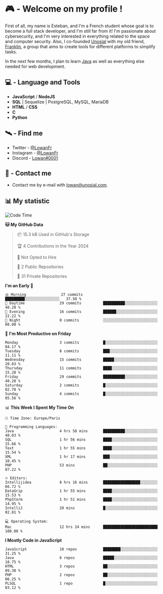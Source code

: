 # 🎮 - Welcome on my profile !
First of all, my name is Esteban, and I'm a French student whose goal is to become a full stack developer, and I'm still far from it!
I'm passionate about cybersecurity, and I'm very interested in everything related to the space and computer security.
Also, I co-founded [Unosial](https://github.com/Unosial) with my old friend, [Franklin](https://github.com/AbaFranklin/), a group that aims to create tools for different platforms to simplify tasks. 

In the next few months, I plan to learn [Java](https://www.java.com/) as well as everything else needed for web development.




## 💻 - Language and Tools
- **JavaScript** / **NodeJS**
- **SQL** | Sequelize | PostgreSQL, MySQL, MariaDB
- **HTML** / **CSS**
- **C**
- **Python**

## 🛰️ - Find me

 - Twitter - [@LowanFr](https://twitter.com/LowanFr/)
 - Instagram - [@LowanFr](https://instagram.com/LowanFr)
 - Discord -  [Lowan#0001](https://unosial.bio/Lowan)
 
## 📡 - Contact me
 - Contact me by e-mail with [lowan@unosial.com](mailto:lowan@unosial.com).

## 📊 My statistic
<!--START_SECTION:waka-->
![Code Time](http://img.shields.io/badge/Code%20Time-710%20hrs%2039%20mins-blue)

**🐱 My GitHub Data** 

> 📦 15.3 kB Used in GitHub's Storage 
 > 
> 🏆 4 Contributions in the Year 2024
 > 
> 🚫 Not Opted to Hire
 > 
> 📜 2 Public Repositories 
 > 
> 🔑 31 Private Repositories 
 > 
**I'm an Early 🐤** 

```text
🌞 Morning                27 commits          █████████░░░░░░░░░░░░░░░░   37.50 % 
🌆 Daytime                29 commits          ██████████░░░░░░░░░░░░░░░   40.28 % 
🌃 Evening                16 commits          ██████░░░░░░░░░░░░░░░░░░░   22.22 % 
🌙 Night                  0 commits           ░░░░░░░░░░░░░░░░░░░░░░░░░   00.00 % 
```
📅 **I'm Most Productive on Friday** 

```text
Monday                   3 commits           █░░░░░░░░░░░░░░░░░░░░░░░░   04.17 % 
Tuesday                  8 commits           ███░░░░░░░░░░░░░░░░░░░░░░   11.11 % 
Wednesday                15 commits          █████░░░░░░░░░░░░░░░░░░░░   20.83 % 
Thursday                 11 commits          ████░░░░░░░░░░░░░░░░░░░░░   15.28 % 
Friday                   29 commits          ██████████░░░░░░░░░░░░░░░   40.28 % 
Saturday                 2 commits           █░░░░░░░░░░░░░░░░░░░░░░░░   02.78 % 
Sunday                   4 commits           █░░░░░░░░░░░░░░░░░░░░░░░░   05.56 % 
```


📊 **This Week I Spent My Time On** 

```text
🕑︎ Time Zone: Europe/Paris

💬 Programming Languages: 
Java                     4 hrs 58 mins       ██████████░░░░░░░░░░░░░░░   40.03 % 
SQL                      1 hr 56 mins        ████░░░░░░░░░░░░░░░░░░░░░   15.66 % 
Text                     1 hr 55 mins        ████░░░░░░░░░░░░░░░░░░░░░   15.54 % 
XML                      1 hr 17 mins        ███░░░░░░░░░░░░░░░░░░░░░░   10.45 % 
PHP                      53 mins             ██░░░░░░░░░░░░░░░░░░░░░░░   07.22 % 

🔥 Editors: 
Intellijidea             8 hrs 16 mins       █████████████████░░░░░░░░   66.72 % 
DataGrip                 1 hr 55 mins        ████░░░░░░░░░░░░░░░░░░░░░   15.53 % 
PhpStorm                 1 hr 51 mins        ████░░░░░░░░░░░░░░░░░░░░░   14.95 % 
IntelliJ                 20 mins             █░░░░░░░░░░░░░░░░░░░░░░░░   02.81 % 

💻 Operating System: 
Mac                      12 hrs 24 mins      █████████████████████████   100.00 % 
```

**I Mostly Code in JavaScript** 

```text
JavaScript               10 repos            ████████░░░░░░░░░░░░░░░░░   31.25 % 
Java                     6 repos             █████░░░░░░░░░░░░░░░░░░░░   18.75 % 
HTML                     3 repos             ██░░░░░░░░░░░░░░░░░░░░░░░   09.38 % 
PHP                      2 repos             ██░░░░░░░░░░░░░░░░░░░░░░░   06.25 % 
PLSQL                    1 repo              █░░░░░░░░░░░░░░░░░░░░░░░░   03.12 % 
```




<!--END_SECTION:waka-->
